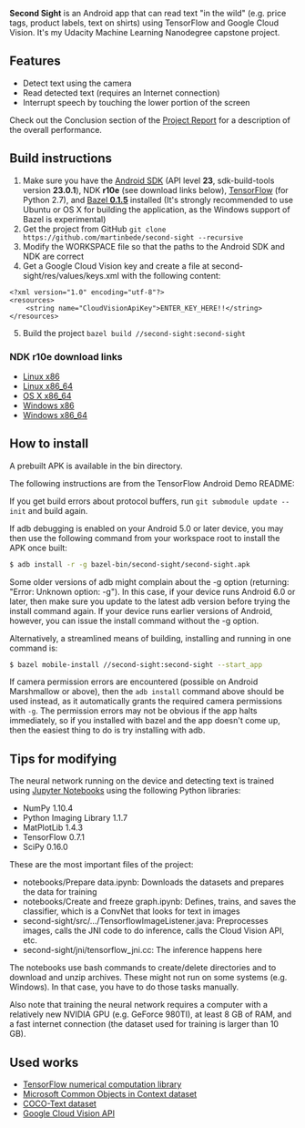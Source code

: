 **Second Sight** is an Android app that can read text "in the wild" (e.g. price tags, product labels, text on shirts) using TensorFlow and Google Cloud Vision. It's my Udacity Machine Learning Nanodegree capstone project.

## Features
* Detect text using the camera
* Read detected text (requires an Internet connection)
* Interrupt speech by touching the lower portion of the screen

Check out the Conclusion section of the [Project Report](https://github.com/martinbede/second-sight/blob/master/Project_Report.pdf) for a description of the overall performance.

## Build instructions
1. Make sure you have the [Android SDK](http://developer.android.com/sdk/index.html) (API level **23**, sdk-build-tools version **23.0.1**), NDK **r10e** (see download links below), [TensorFlow](https://www.tensorflow.org/versions/r0.7/get_started/os_setup.html) (for Python 2.7), and [Bazel **0.1.5**](http://bazel.io/docs/install.html) installed (It's strongly recommended to use Ubuntu or OS X for building the application, as the Windows support of Bazel is experimental)
2. Get the project from GitHub `git clone https://github.com/martinbede/second-sight --recursive` 
3. Modify the WORKSPACE file so that the paths to the Android SDK and NDK are correct
4. Get a Google Cloud Vision key and create a file at second-sight/res/values/keys.xml with the following content: 
```
<?xml version="1.0" encoding="utf-8"?>
<resources>
    <string name="CloudVisionApiKey">ENTER_KEY_HERE!!</string>
</resources>
```
5. Build the project `bazel build //second-sight:second-sight`

### NDK r10e download links
* [Linux x86](http://dl.google.com/android/ndk/android-ndk-r10e-linux-x86.bin)
* [Linux x86_64](http://dl.google.com/android/ndk/android-ndk-r10e-linux-x86_64.bin)
* [OS X x86_64](http://dl.google.com/android/ndk/android-ndk-r10e-darwin-x86_64.bin)
* [Windows x86](http://dl.google.com/android/ndk/android-ndk-r10e-windows-x86.exe)
* [Windows x86_64](http://dl.google.com/android/ndk/android-ndk-r10e-windows-x86_64.exe)

## How to install
A prebuilt APK is available in the bin directory.

The following instructions are from the TensorFlow Android Demo README:

If you get build errors about protocol buffers, run
`git submodule update --init` and build again.

If adb debugging is enabled on your Android 5.0 or later device, you may then
use the following command from your workspace root to install the APK once
built:
 
```bash
$ adb install -r -g bazel-bin/second-sight/second-sight.apk
```
 
Some older versions of adb might complain about the -g option (returning:
"Error: Unknown option: -g").  In this case, if your device runs Android 6.0 or
later, then make sure you update to the latest adb version before trying the
install command again. If your device runs earlier versions of Android, however,
you can issue the install command without the -g option.

Alternatively, a streamlined means of building, installing and running in one
command is:

```bash
$ bazel mobile-install //second-sight:second-sight --start_app
```

If camera permission errors are encountered (possible on Android Marshmallow or
above), then the `adb install` command above should be used instead, as it
automatically grants the required camera permissions with `-g`. The permission
errors may not be obvious if the app halts immediately, so if you installed
with bazel and the app doesn't come up, then the easiest thing to do is try
installing with adb.

## Tips for modifying
The neural network running on the device and detecting text is trained using [Jupyter Notebooks](http://jupyter.org/) using the following Python libraries:
* NumPy 1.10.4
* Python Imaging Library 1.1.7
* MatPlotLib 1.4.3
* TensorFlow 0.7.1
* SciPy 0.16.0

These are the most important files of the project: 
* notebooks/Prepare data.ipynb: Downloads the datasets and prepares the data for training
* notebooks/Create and freeze graph.ipynb: Defines, trains, and saves the classifier, which is a ConvNet that looks for text in images
* second-sight/src/.../TensorflowImageListener.java: Preprocesses images, calls the JNI code to do inference, calls the Cloud Vision API, etc.
* second-sight/jni/tensorflow_jni.cc: The inference happens here

The notebooks use bash commands to create/delete directories and to download and unzip archives. These might not run on some systems (e.g. Windows). In that case, you have to do those tasks manually.

Also note that training the neural network requires a computer with a relatively new NVIDIA GPU (e.g. GeForce 980TI), at least 8 GB of RAM, and a fast internet connection (the dataset used for training is larger than 10 GB).

## Used works
* [TensorFlow numerical computation library](https://www.tensorflow.org/)
* [Microsoft Common Objects in Context dataset](http://mscoco.org/)
* [COCO-Text dataset](http://vision.cornell.edu/se3/coco-text/)
* [Google Cloud Vision API](https://cloud.google.com/vision/)
